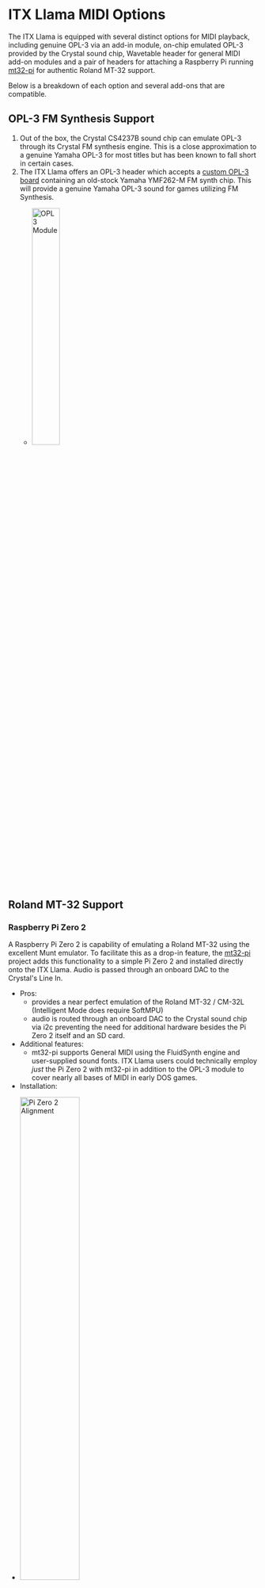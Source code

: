 # ITX Llama MIDI Options

The ITX Llama is equipped with several distinct options for MIDI playback, including genuine OPL-3 via an add-in module, on-chip emulated OPL-3 provided by the Crystal sound chip, Wavetable header for general MIDI add-on modules and a pair of headers for attaching a Raspberry Pi running [mt32-pi][mt32-pi] for authentic Roland MT-32 support. 

Below is a breakdown of each option and several add-ons that are compatible.

## OPL-3 FM Synthesis Support

1. Out of the box, the Crystal CS4237B sound chip can emulate OPL-3 through its Crystal FM synthesis engine. This is a close approximation to a genuine Yamaha OPL-3 for most titles but has been known to fall short in certain cases. 
1. The ITX Llama offers an OPL-3 header which accepts a [custom OPL-3 board][opl3module] containing an old-stock Yamaha YMF262-M FM synth chip. This will provide a genuine Yamaha OPL-3 sound for games utilizing FM Synthesis. 
    * <p><img src=../images/opl3module.jpg title="OPL3 Module" width=35%></p>

## Roland MT-32 Support
### Raspberry Pi Zero 2

A Raspberry Pi Zero 2 is capability of emulating a Roland MT-32 using the excellent Munt emulator. To facilitate this as a drop-in feature, the [mt32-pi][mt32-pi] project adds this functionality to a simple Pi Zero 2 and installed directly onto the ITX Llama. Audio is passed through an onboard DAC to the Crystal's Line In.
* Pros: 
    * provides a near perfect emulation of the Roland MT-32 / CM-32L (Intelligent Mode does require SoftMPU)
    * audio is routed through an onboard DAC to the Crystal sound chip via i2c preventing the need for additional hardware besides the Pi Zero 2 itself and an SD card.
* Additional features:
    * mt32-pi supports General MIDI using the FluidSynth engine and user-supplied sound fonts. ITX Llama users could technically employ *just* the Pi Zero 2 with mt32-pi in addition to the OPL-3 module to cover nearly all bases of MIDI in early DOS games.
* Installation:
* <p><img src=../images/pi-zero2-alignment.jpg title="Pi Zero 2 Alignment" width=50%></p>

### Raspberry Pi 4
A Raspberry Pi 4 can also be attached in lieu of the Pi Zero 2. This is a much more advanced option but opens the possibility of running a full OS with Munt, FluidSynth and a modified version of the nuked-SC-55 emulator for genuine Roland SC-55 sound support.
* A 40pin ribbon cable such as an old IDE cable affixed to the pins on board below and to the Raspberry Pi 4 is necessary to use this feature. 
* At this time, system setup for the Pi 4's OS is an advanced topic that is left up to the user to tinker with.
* Pin Header: (_below the female Pi Zero 2 header_)
* <p><img src=../images/som-alignment-1.jpg title="Raspberry Pi 4 header pins visible" width=50%></p>

### mt32pi Hardware UI
There are a set of headers that allow connecting the an mt32pi Hardware UI (OLED, 4 buttons, optional rotary encoder). This header is connected to the correct GPIO pins on the Raspberry Pi headers to simplify adding a control mechanism. 
* The header uses the following pins, which are wired one-to-one to an i2c OLED display: [more info][mt32pi-oled-docs] 
    * `SDA` (data), `SCL` (clock), `3v3` (VCC), `GND` (ground)
    * Most OLED displays that specify i2c connections use these four pins.
* <p><img src=../images/pi-zero2-mt32-ui-header.jpg title="Raspberry Pi - mt32pi UI Header" width=50%></p>
* The remaining pins are designed for either buttons or a rotary encoder. [more info][mt32pi-control]
    * `B1` and `B2` are "buttons" which control the Synth mode and ROM/Soundfont selection
    * `B3` and `B4` can either be "buttons" or a rotary encoder. These control the output volume of the synth engine.
    * A [rotary encoder can be connected][mt32pi-rotary-encoder] as follows: 
        * `B3 --> DAT` 
        * `B4--> CLK`
        * `GN~D-->GND`

## Wavetable MIDI Support

1. The ITX Llama contains a Wavetable compatible header as well. This can be configured with a variety of Wavetable Synth modules to provide General MIDI support through the Crystal sound chip.
    * This header can be enabled via Jumpers: J25, J26, J27
    * <p><img src=../images/pi-wt.jpg title="PI/WT configuration" width=50%></p>
        * For using a Raspberry Pi (Zero2, 3 or 4) for converting MIDI to analog audio, place the three jumpers to the rightmost position ("PI").  
        * For using a wavetable board, place the jumpers to the leftmost position ("WT").
    * NOTE: In Rev. F, the J27 "Power" jumper was removed. Power is now supplied to both the Wavetable header and the Pi GPIO pins simultaneously.
      
## Wavetable Options

1. **Dreamblaster X8GS SE**
    * **Status:** _Tested, fully operational_
    * General Specs:
        * 128 voice polyphony
        * 1024MB of flash memory for sample sets (divided into 7 banks)
        * "GS" modules include a read-only licensed Roland GS sample set
    * Links:
        * [X8GS][X8GS] - High-end General Purpose MIDI Synth with customizable samples made exclusively for the ITX Llama

1. **Dreamblaster X2 SE / X2GS SE / X2TE**
    * **Status:** _Tested to fit_
    * General Specs:
        * 81 voice polyphony
        * 64MB of flash memory for samples
        * "GS" modules include a read-only licensed Roland GS sample set
    * Links:
        * [X2 SE][X2SE] - General Purpose MIDI Synth with customizable samples
        * [X2GS SE][X2GS-SE] - General Purpose MIDI Synth with customizable samples and an additional licensed Roland SC-55 sample set
        * [X2 TE][X2TE] - "Tiny Edition" of the X2 SE

1. **Dreamblaster X16 / X16GS**
    * **Status:** _Will only fit without a Pi Zero 2 installed_
    * General Specs:
        * 256 voice polyphony
        * 1024MB of flash memory for sample sets (divided into 7 banks)
        * 8MB SDRAM for very high quality DSP effects
        * "GS" modules include a read-only licensed Roland GS sample set
    * Links:
        * [X16][X16] - High-End General Purpose MIDI Synth with customizable samples
        * [X16GS][X16GS] - High-End General Purpose MIDI Synth with customizable samples and an additional licensed Roland SC-55 sample set

[X2SE]: https://www.serdashop.com/X2-SE
[X2GS-SE]: https://www.serdashop.com/X2GS-SE
[X2TE]: https://www.serdashop.com/X2TE
[X16]: https://www.serdashop.com/DreamBlaster-X16
[X16GS]: https://www.serdashop.com/DreamBlaster-X16GS
[X8GS]: https://retrodreams.ca/products/dreamblaster-x8gs-special-edition-wavetable-module-preorder-batch2
[mt32-pi]: https://github.com/dwhinham/mt32-pi
[opl3module]: https://retrodreams.ca/products/llama-opl3-module
[mt32pi-oled-docs]: https://github.com/dwhinham/mt32-pi/wiki/LCD-and-OLED-displays
[mt32pi-control]: https://github.com/dwhinham/mt32-pi/wiki/Control-surface
[mt32pi-rotary-encoder]: https://github.com/dwhinham/mt32-pi/wiki/Control-surface#rotary-encoder